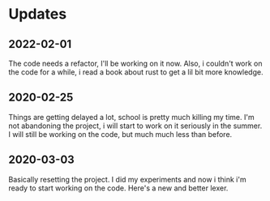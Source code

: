 # Updates

## 2022-02-01
The code needs a refactor, I'll be working on it now.
Also, i couldn't work on the code for a while, i read a book about rust to get a lil bit more knowledge.

## 2020-02-25
Things are getting delayed a lot, school is pretty much killing my time.
I'm not abandoning the project, i will start to work on it seriously in the summer.
I will still be working on the code, but much much less than before.

## 2020-03-03
Basically resetting the project. I did my experiments and now i think i'm ready to start working on the code.
Here's a new and better lexer.